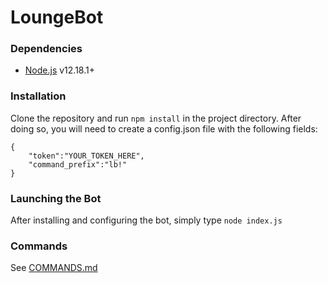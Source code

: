 # LoungeBot
### Dependencies
- [Node.js](https://nodejs.org/) v12.18.1+

### Installation
Clone the repository and run `npm install` in the project directory. After doing so, you will need to create a config.json file with the following fields:
```
{
    "token":"YOUR_TOKEN_HERE",
    "command_prefix":"lb!"
}
```
### Launching the Bot
After installing and configuring the bot, simply type `node index.js`
### Commands
See [COMMANDS.md](COMMANDS.md)
